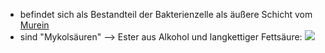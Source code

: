 - befindet sich als Bestandteil der Bakterienzelle als äußere Schicht vom [Murein](Murein%20Chemischer%20Aufbau.md)
- sind "Mykolsäuren" --> Ester aus Alkohol und langkettiger Fettsäure:
![](Pasted%20image%2020231015102607.png)
